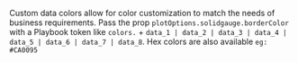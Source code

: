 Custom data colors allow for color customization to match the needs of business requirements.
Pass the prop `plotOptions.solidgauge.borderColor` with a Playbook token like `colors.` + `data_1 | data_2 | data_3 | data_4 | data_5 | data_6 | data_7 | data_8`. Hex colors are also available `eg: #CA0095`